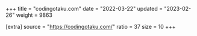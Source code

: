 +++
title = "codingotaku.com"
date = "2022-03-22"
updated = "2023-02-26"
weight = 9863

[extra]
source = "https://codingotaku.com/"
ratio = 37
size = 10
+++
